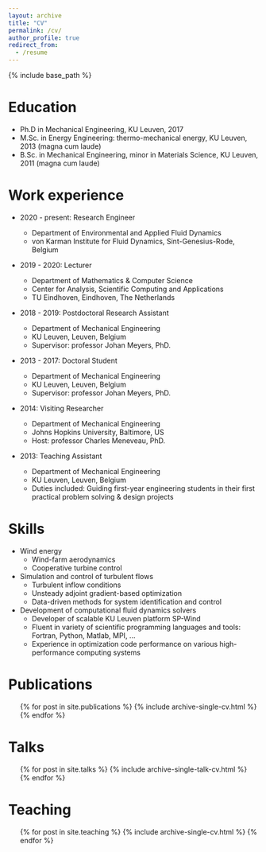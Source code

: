 ```yaml
---
layout: archive
title: "CV"
permalink: /cv/
author_profile: true
redirect_from:
  - /resume
---
```


{% include base_path %}

Education
======
* Ph.D in Mechanical Engineering, KU Leuven, 2017
* M.Sc. in Energy Engineering: thermo-mechanical energy, KU Leuven, 2013 (magna cum laude)
* B.Sc. in Mechanical Engineering, minor in Materials Science, KU Leuven, 2011 (magna cum laude)

Work experience
======
* 2020 - present: Research Engineer
  * Department of Environmental and Applied Fluid Dynamics
  * von Karman Institute for Fluid Dynamics, Sint-Genesius-Rode, Belgium

* 2019 - 2020: Lecturer
  * Department of Mathematics & Computer Science
  * Center for Analysis, Scientific Computing and Applications
  * TU Eindhoven, Eindhoven, The Netherlands

* 2018 - 2019: Postdoctoral Research Assistant
  * Department of Mechanical Engineering
  * KU Leuven, Leuven, Belgium
  * Supervisor: professor Johan Meyers, PhD.

* 2013 - 2017: Doctoral Student
  * Department of Mechanical Engineering
  * KU Leuven, Leuven, Belgium
  * Supervisor: professor Johan Meyers, PhD.

* 2014: Visiting Researcher
  * Department of Mechanical Engineering
  * Johns Hopkins University, Baltimore, US
  * Host: professor Charles Meneveau, PhD.

* 2013: Teaching Assistant
  * Department of Mechanical Engineering
  * KU Leuven, Leuven, Belgium
  * Duties included: Guiding first-year engineering students in their first practical problem solving & design projects
  
Skills
======
* Wind energy
  * Wind-farm aerodynamics
  * Cooperative turbine control
* Simulation and control of turbulent flows
  * Turbulent inflow conditions
  * Unsteady adjoint gradient-based optimization
  * Data-driven methods for system identification and control
* Development of computational fluid dynamics solvers
  * Developer of scalable KU Leuven platform SP-Wind
  * Fluent in variety of scientific programming languages and tools: Fortran, Python, Matlab, MPI, ...
  * Experience in optimization code performance on various high-performance computing systems

Publications
======
  <ul>{% for post in site.publications %}
    {% include archive-single-cv.html %}
  {% endfor %}</ul>
  
Talks
======
  <ul>{% for post in site.talks %}
    {% include archive-single-talk-cv.html %}
  {% endfor %}</ul>
  
Teaching
======
  <ul>{% for post in site.teaching %}
    {% include archive-single-cv.html %}
  {% endfor %}</ul>
  

